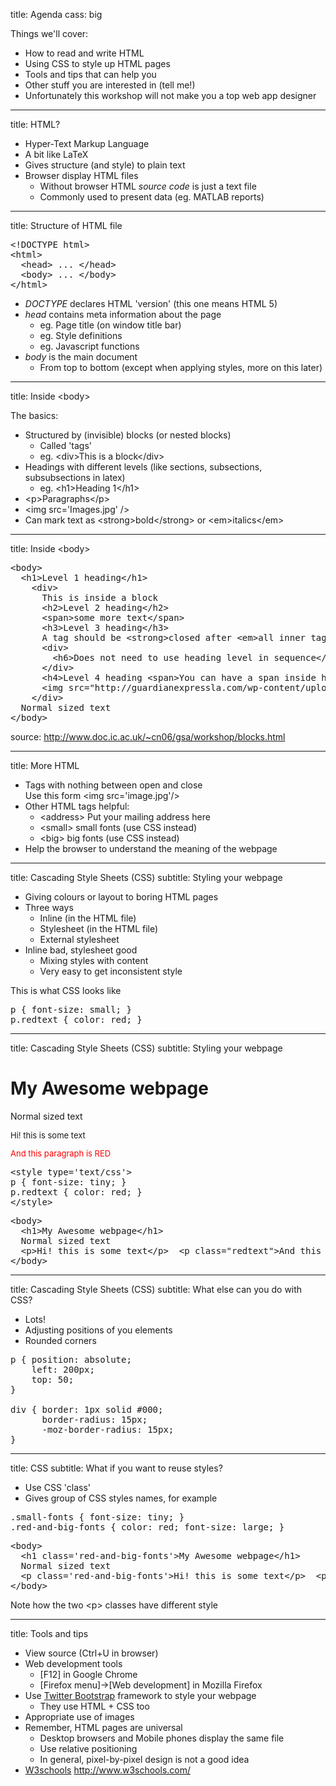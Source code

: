 title: Agenda
cass: big

Things we'll cover:

- How to read and write HTML
- Using CSS to style up HTML pages
- Tools and tips that can help you
- Other stuff you are interested in (tell me!)
- Unfortunately this workshop will not make you a top web app designer

---

title: HTML?

- Hyper-Text Markup Language
- A bit like LaTeX
- Gives structure (and style) to plain text
- Browser display HTML files
    - Without browser HTML *source code* is just a text file
    - Commonly used to present data (eg. MATLAB reports)

---

title: Structure of HTML file

<pre class="prettyprint" data-lang="html">
&lt;!DOCTYPE html>
&lt;html>
  &lt;head> ... &lt;/head>
  &lt;body> ... &lt;/body>
&lt;/html>
</pre>

- *DOCTYPE* declares HTML 'version' (this one means HTML 5)
- *head* contains meta information about the page
    - eg. Page title (on window title bar)
    - eg. Style definitions
    - eg. Javascript functions
- *body* is the main document
    - From top to bottom (except when applying styles, more on this later)

---

title: Inside &lt;body>

The basics:

- Structured by (invisible) blocks (or nested blocks)
    - Called 'tags'
    - eg. &lt;div>This is a block&lt;/div>
- Headings with different levels (like sections, subsections,
  subsubsections in latex)
    - eg. &lt;h1>Heading 1&lt;/h1>
- &lt;p>Paragraphs&lt;/p>
- &lt;img src='Images.jpg' />
- Can mark text as &lt;strong&gt;bold&lt;/strong> or &lt;em&gt;italics&lt;/em&gt;

---

title: Inside &lt;body>

<pre class="prettyprint" data-lang="html">
&lt;body>
  &lt;h1>Level 1 heading&lt;/h1>
    &lt;div>
      This is inside a block
      &lt;h2>Level 2 heading&lt;/h2>
      &lt;span>some more text&lt;/span>
      &lt;h3>Level 3 heading&lt;/h3>
      A tag should be &lt;strong>closed after &lt;em>all inner tags&lt;/em> are closed&lt;/strong>
      &lt;div>
        &lt;h6>Does not need to use heading level in sequence&lt;/h6>
      &lt;/div>
      &lt;h4>Level 4 heading &lt;span>You can have a span inside heading too!&lt;/span>&lt;/h4>
      &lt;img src="http://guardianexpressla.com/wp-content/uploads/2012/08/monkey.jpeg" />
    &lt;/div>
  Normal sized text
&lt;/body>
</pre>
<footer class="source">source: <a href="http://www.doc.ic.ac.uk/~cn06/gsa/workshop/blocks.html">http://www.doc.ic.ac.uk/~cn06/gsa/workshop/blocks.html</a></footer>

---

title: More HTML

- Tags with nothing between open and close<br/>Use this form &lt;img src='image.jpg'/&gt;
- Other HTML tags helpful:
    - &lt;address> Put your mailing address here </address>
    - &lt;small> small fonts </small> (use CSS instead)
    - &lt;big> big fonts </big> (use CSS instead)
- Help the browser to understand the meaning of the webpage

---

title: Cascading Style Sheets (CSS)
subtitle: Styling your webpage

- Giving colours or layout to boring HTML pages
- Three ways
    - Inline (in the HTML file)
    - Stylesheet (in the HTML file)
    - External stylesheet
- Inline bad, stylesheet good
    - Mixing styles with content
    - Very easy to get inconsistent style

This is what CSS looks like
<pre class="prettyprint" data-lang="css">
p { font-size: small; }
p.redtext { color: red; }
</pre>

---

title: Cascading Style Sheets (CSS)
subtitle: Styling your webpage

# My Awesome webpage
Normal sized text
<p style="font-size:small">Hi! this is some text</p>
<p style="font-size:small;color:red">And this paragraph is RED</p>

<pre class="prettyprint" data-lang="css">
&lt;style type='text/css'>
p { font-size: tiny; }
p.redtext { color: red; }
&lt;/style>
</pre>
<pre class="prettyprint" data-lang="html">
&lt;body>
  &lt;h1>My Awesome webpage&lt;/h1>
  Normal sized text
  &lt;p>Hi! this is some text&lt;/p>  &lt;p class="redtext">And this paragraph is RED&lt;/p>
&lt;/body>
</pre>

---

title: Cascading Style Sheets (CSS)
subtitle: What else can you do with CSS?

- Lots!
- Adjusting positions of you elements
- Rounded corners 

<pre class="prettyprint" data-lang="css">
p { position: absolute;
    left: 200px;
    top: 50;
}

div { border: 1px solid #000;
      border-radius: 15px;
      -moz-border-radius: 15px;
}
</pre>

---

title: CSS
subtitle: What if you want to reuse styles?

- Use CSS 'class'
- Gives group of CSS styles names, for example

<pre class="prettyprint" data-lang="css">
.small-fonts { font-size: tiny; }
.red-and-big-fonts { color: red; font-size: large; }
</pre>
<pre class="prettyprint" data-lang="html">
&lt;body>
  &lt;h1 class='red-and-big-fonts'>My Awesome webpage&lt;/h1>
  Normal sized text
  &lt;p class='red-and-big-fonts'>Hi! this is some text&lt;/p>  &lt;p class='small-fonts'>small text goes here&lt;/p>
&lt;/body>
</pre>
Note how the two &lt;p> classes have different style

---

title: Tools and tips

- View source (Ctrl+U in browser)
- Web development tools
    - [F12] in Google Chrome
    - [Firefox menu]->[Web development] in Mozilla Firefox
- Use [Twitter Bootstrap](http://twitter.github.com/bootstrap/) framework to style your webpage
    - They use HTML + CSS too
- Appropriate use of images
- Remember, HTML pages are universal
    - Desktop browsers and Mobile phones display the same file
    - Use relative positioning
    - In general, pixel-by-pixel design is not a good idea
- [W3schools](http://www.w3schools.com) http://www.w3schools.com/
